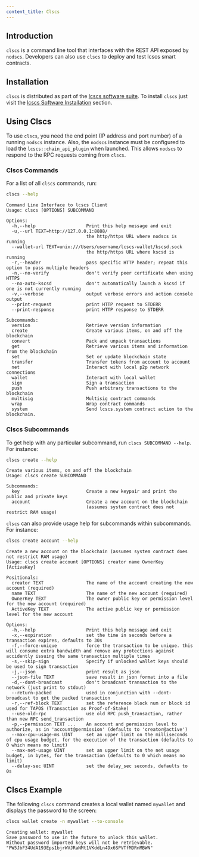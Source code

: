 ```yaml
---
content_title: Clscs
---
```


## Introduction

`clscs` is a command line tool that interfaces with the REST API exposed by `nodscs`. Developers can also use `clscs` to deploy and test lcscs smart contracts.

## Installation

`clscs` is distributed as part of the [lcscs software suite](https://github.com/lcscs/scs/blob/master/README.md). To install `clscs` just visit the [lcscs Software Installation](../00_install/index.md) section.

## Using Clscs

To use `clscs`, you need the end point (IP address and port number) of a running `nodscs` instance. Also, the `nodscs` instance must be configured to load the `lcscs::chain_api_plugin` when launched. This allows `nodscs` to respond to the RPC requests coming from `clscs`.

### Clscs Commands

For a list of all `clscs` commands, run:

```sh
clscs --help
```

```console
Command Line Interface to lcscs Client
Usage: clscs [OPTIONS] SUBCOMMAND

Options:
  -h,--help                   Print this help message and exit
  -u,--url TEXT=http://127.0.0.1:8888/
                              the http/https URL where nodscs is running
  --wallet-url TEXT=unix:///Users/username/lcscs-wallet/kscsd.sock
                              the http/https URL where kscsd is running
  -r,--header                 pass specific HTTP header; repeat this option to pass multiple headers
  -n,--no-verify              don't verify peer certificate when using HTTPS
  --no-auto-kscsd             don't automatically launch a kscsd if one is not currently running
  -v,--verbose                output verbose errors and action console output
  --print-request             print HTTP request to STDERR
  --print-response            print HTTP response to STDERR

Subcommands:
  version                     Retrieve version information
  create                      Create various items, on and off the blockchain
  convert                     Pack and unpack transactions
  get                         Retrieve various items and information from the blockchain
  set                         Set or update blockchain state
  transfer                    Transfer tokens from account to account
  net                         Interact with local p2p network connections
  wallet                      Interact with local wallet
  sign                        Sign a transaction
  push                        Push arbitrary transactions to the blockchain
  multisig                    Multisig contract commands
  wrap                        Wrap contract commands
  system                      Send lcscs.system contract action to the blockchain.
```

### Clscs Subcommands

To get help with any particular subcommand, run `clscs SUBCOMMAND --help`. For instance:

```sh
clscs create --help
```

```console
Create various items, on and off the blockchain
Usage: clscs create SUBCOMMAND

Subcommands:
  key                         Create a new keypair and print the public and private keys
  account                     Create a new account on the blockchain
                              (assumes system contract does not restrict RAM usage)
```

`clscs` can also provide usage help for subcommands within subcommands. For instance:

```sh
clscs create account --help
```

```console
Create a new account on the blockchain (assumes system contract does not restrict RAM usage)
Usage: clscs create account [OPTIONS] creator name OwnerKey [ActiveKey]

Positionals:
  creator TEXT                The name of the account creating the new account (required)
  name TEXT                   The name of the new account (required)
  OwnerKey TEXT               The owner public key or permission level for the new account (required)
  ActiveKey TEXT              The active public key or permission level for the new account

Options:
  -h,--help                   Print this help message and exit
  -x,--expiration             set the time in seconds before a transaction expires, defaults to 30s
  -f,--force-unique           force the transaction to be unique. this will consume extra bandwidth and remove any protections against accidently issuing the same transaction multiple times
  -s,--skip-sign              Specify if unlocked wallet keys should be used to sign transaction
  -j,--json                   print result as json
  --json-file TEXT            save result in json format into a file
  -d,--dont-broadcast         don't broadcast transaction to the network (just print to stdout)
  --return-packed             used in conjunction with --dont-broadcast to get the packed transaction
  -r,--ref-block TEXT         set the reference block num or block id used for TAPOS (Transaction as Proof-of-Stake)
  --use-old-rpc               use old RPC push_transaction, rather than new RPC send_transaction
  -p,--permission TEXT ...    An account and permission level to authorize, as in 'account@permission' (defaults to 'creator@active')
  --max-cpu-usage-ms UINT     set an upper limit on the milliseconds of cpu usage budget, for the execution of the transaction (defaults to 0 which means no limit)
  --max-net-usage UINT        set an upper limit on the net usage budget, in bytes, for the transaction (defaults to 0 which means no limit)
  --delay-sec UINT            set the delay_sec seconds, defaults to 0s
```

## Clscs Example

The following `clscs` command creates a local wallet named `mywallet` and displays the password to the screen:

```sh
clscs wallet create -n mywallet --to-console
```

```console
Creating wallet: mywallet
Save password to use in the future to unlock this wallet.
Without password imported keys will not be retrievable.
"PW5JbF34UdA193Eps1bjrWVJRaNMt1VKddLn4Dx6SPVTfMDRnMBWN"
```
